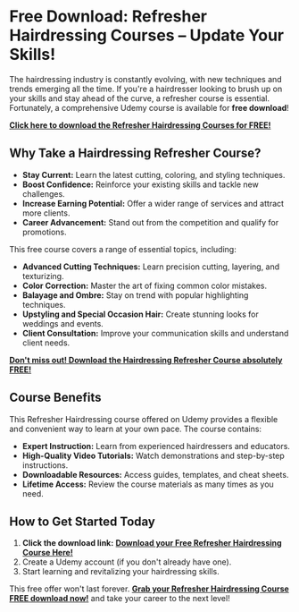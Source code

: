 # Free Download: Refresher Hairdressing Courses – Update Your Skills!

The hairdressing industry is constantly evolving, with new techniques and trends emerging all the time. If you're a hairdresser looking to brush up on your skills and stay ahead of the curve, a refresher course is essential. Fortunately, a comprehensive Udemy course is available for **free download**!

[**Click here to download the Refresher Hairdressing Courses for FREE!**](https://udemywork.com/refresher-hairdressing-courses)

## Why Take a Hairdressing Refresher Course?

*   **Stay Current:** Learn the latest cutting, coloring, and styling techniques.
*   **Boost Confidence:** Reinforce your existing skills and tackle new challenges.
*   **Increase Earning Potential:** Offer a wider range of services and attract more clients.
*   **Career Advancement:** Stand out from the competition and qualify for promotions.

This free course covers a range of essential topics, including:

*   **Advanced Cutting Techniques:** Learn precision cutting, layering, and texturizing.
*   **Color Correction:** Master the art of fixing common color mistakes.
*   **Balayage and Ombre:** Stay on trend with popular highlighting techniques.
*   **Upstyling and Special Occasion Hair:** Create stunning looks for weddings and events.
*   **Client Consultation:** Improve your communication skills and understand client needs.

[**Don't miss out! Download the Hairdressing Refresher Course absolutely FREE!**](https://udemywork.com/refresher-hairdressing-courses)

## Course Benefits

This Refresher Hairdressing course offered on Udemy provides a flexible and convenient way to learn at your own pace. The course contains:

*   **Expert Instruction:** Learn from experienced hairdressers and educators.
*   **High-Quality Video Tutorials:** Watch demonstrations and step-by-step instructions.
*   **Downloadable Resources:** Access guides, templates, and cheat sheets.
*   **Lifetime Access:** Review the course materials as many times as you need.

## How to Get Started Today

1.  **Click the download link:**  [**Download your Free Refresher Hairdressing Course Here!**](https://udemywork.com/refresher-hairdressing-courses)
2.  Create a Udemy account (if you don't already have one).
3.  Start learning and revitalizing your hairdressing skills.

This free offer won't last forever. **[Grab your Refresher Hairdressing Course FREE download now!](https://udemywork.com/refresher-hairdressing-courses)** and take your career to the next level!

